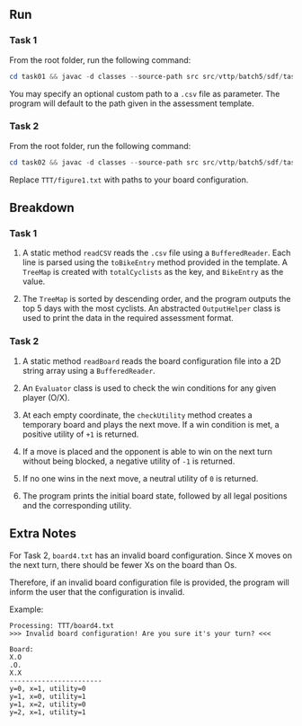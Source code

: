 ## Run

### Task 1
From the root folder, run the following command:

```powershell
cd task01 && javac -d classes --source-path src src/vttp/batch5/sdf/task01/Main.java && java -cp classes vttp.batch5.sdf.task01.Main <optional .csv path>
```

You may specify an optional custom path to a `.csv` file as parameter. The program will default to the path given in the assessment template.

### Task 2

From the root folder, run the following command:

```powershell
cd task02 && javac -d classes --source-path src src/vttp/batch5/sdf/task02/Main.java && java -cp classes vttp.batch5.sdf.task02.Main TTT/figure1.txt
```

Replace `TTT/figure1.txt` with paths to your board configuration.

## Breakdown

### Task 1

1. A static method `readCSV` reads the `.csv` file using a `BufferedReader`. Each line is parsed using the `toBikeEntry` method provided in the template. A `TreeMap` is created with `totalCyclists` as the key, and `BikeEntry` as the value.

2. The `TreeMap` is sorted by descending order, and the program outputs the top 5 days with the most cyclists. An abstracted `OutputHelper` class is used to print the data in the required assessment format.

### Task 2

1. A static method `readBoard` reads the board configuration file into a 2D string array using a `BufferedReader`.

2. An `Evaluator` class is used to check the win conditions for any given player (O/X).

3. At each empty coordinate, the `checkUtility` method creates a temporary board and plays the next move. If a win condition is met, a positive utility of `+1` is returned.

4. If a move is placed and the opponent is able to win on the next turn without being blocked, a negative utility of `-1` is returned.

5. If no one wins in the next move, a neutral utility of `0` is returned.

6. The program prints the initial board state, followed by all legal positions and the corresponding utility.

## Extra Notes

For Task 2, `board4.txt` has an invalid board configuration. Since X moves on the next turn, there should be fewer Xs on the board than Os.

Therefore, if an invalid board configuration file is provided, the program will inform the user that the configuration is invalid.

Example:

```
Processing: TTT/board4.txt
>>> Invalid board configuration! Are you sure it's your turn? <<<

Board:
X.O
.O.
X.X
-----------------------
y=0, x=1, utility=0
y=1, x=0, utility=1
y=1, x=2, utility=0
y=2, x=1, utility=1
```
